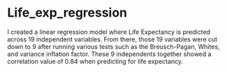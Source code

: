 # Life_exp_regression

I created a linear regression model where Life Expectancy is predicted across 19 independent variables.
From there, those 19 variables were cut down to 9 after running various tests such as the Breusch-Pagan, Whites,
and variance inflation factor. These 9 independents together showed a correlation value of 0.84 when predicting for life expectancy.
